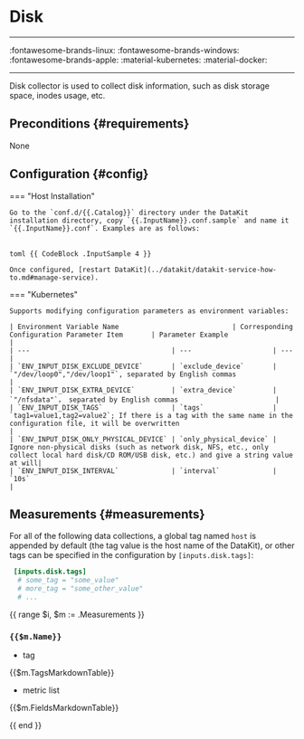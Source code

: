 
# Disk
---

:fontawesome-brands-linux: :fontawesome-brands-windows: :fontawesome-brands-apple: :material-kubernetes: :material-docker:

---

Disk collector is used to collect disk information, such as disk storage space, inodes usage, etc.

## Preconditions {#requirements}

None


## Configuration {#config}

=== "Host Installation"

    Go to the `conf.d/{{.Catalog}}` directory under the DataKit installation directory, copy `{{.InputName}}.conf.sample` and name it `{{.InputName}}.conf`. Examples are as follows:


​    
    ```toml
    {{ CodeBlock .InputSample 4 }}
    ```
    
    Once configured, [restart DataKit](../datakit/datakit-service-how-to.md#manage-service).

=== "Kubernetes"

    Supports modifying configuration parameters as environment variables:
    
    | Environment Variable Name                            | Corresponding Configuration Parameter Item       | Parameter Example                                                                                 |
    | ---                                   | ---                    | ---                                                                                      |
    | `ENV_INPUT_DISK_EXCLUDE_DEVICE`       | `exclude_device`       | `"/dev/loop0","/dev/loop1"`, separated by English commas                      |
    | `ENV_INPUT_DISK_EXTRA_DEVICE`         | `extra_device`         | `"/nfsdata"`， separated by English commas                        |
    | `ENV_INPUT_DISK_TAGS`                 | `tags`                 | `tag1=value1,tag2=value2`; If there is a tag with the same name in the configuration file, it will be overwritten                             |
    | `ENV_INPUT_DISK_ONLY_PHYSICAL_DEVICE` | `only_physical_device` | Ignore non-physical disks (such as network disk, NFS, etc., only collect local hard disk/CD ROM/USB disk, etc.) and give a string value at will|
    | `ENV_INPUT_DISK_INTERVAL`             | `interval`             | `10s`                                                                                    |

## Measurements {#measurements}

For all of the following data collections, a global tag named `host` is appended by default (the tag value is the host name of the DataKit), or other tags can be specified in the configuration by `[inputs.disk.tags]`:

``` toml
 [inputs.disk.tags]
  # some_tag = "some_value"
  # more_tag = "some_other_value"
  # ...
```

{{ range $i, $m := .Measurements }}

### `{{$m.Name}}`

- tag

{{$m.TagsMarkdownTable}}

- metric list

{{$m.FieldsMarkdownTable}}

{{ end }}
